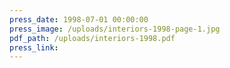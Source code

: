 ```yaml
---
press_date: 1998-07-01 00:00:00
press_image: /uploads/interiors-1998-page-1.jpg
pdf_path: /uploads/interiors-1998.pdf
press_link:
---
```

